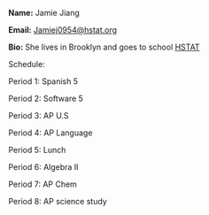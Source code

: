 **Name:** Jamie Jiang


**Email:** Jamiej0954@hstat.org


**Bio:** She lives in Brooklyn and goes to school [HSTAT](http://www.hstat.org/)



Schedule:

Period 1: Spanish 5

Period 2: Software 5

Period 3: AP U.S

Period 4: AP Language

Period 5: Lunch

Period 6: Algebra II

Period 7: AP Chem

Period 8: AP science study